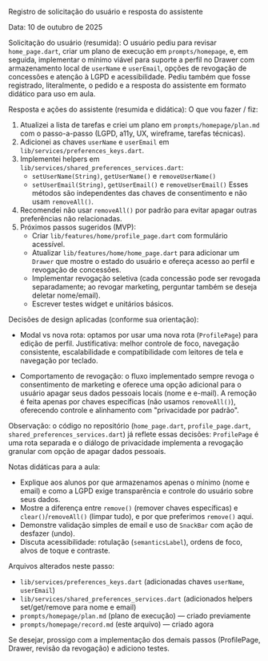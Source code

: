 Registro de solicitação do usuário e resposta do assistente

Data: 10 de outubro de 2025

Solicitação do usuário (resumida):
O usuário pediu para revisar `home_page.dart`, criar um plano de execução em `prompts/homepage`, e, em seguida, implementar o mínimo viável para suporte a perfil no Drawer com armazenamento local de `userName` e `userEmail`, opções de revogação de concessões e atenção à LGPD e acessibilidade. Pediu também que fosse registrado, literalmente, o pedido e a resposta do assistente em formato didático para uso em aula.

Resposta e ações do assistente (resumida e didática):
O que vou fazer / fiz:
1. Atualizei a lista de tarefas e criei um plano em `prompts/homepage/plan.md` com o passo-a-passo (LGPD, a11y, UX, wireframe, tarefas técnicas).
2. Adicionei as chaves `userName` e `userEmail` em `lib/services/preferences_keys.dart`.
3. Implementei helpers em `lib/services/shared_preferences_services.dart`:
   - `setUserName(String)`, `getUserName()` e `removeUserName()`
   - `setUserEmail(String)`, `getUserEmail()` e `removeUserEmail()`
   Esses métodos são independentes das chaves de consentimento e não usam `removeAll()`.
4. Recomendei não usar `removeAll()` por padrão para evitar apagar outras preferências não relacionadas.
5. Próximos passos sugeridos (MVP):
   - Criar `lib/features/home/profile_page.dart` com formulário acessível.
   - Atualizar `lib/features/home/home_page.dart` para adicionar um `Drawer` que mostre o estado do usuário e ofereça acesso ao perfil e revogação de concessões.
   - Implementar revogação seletiva (cada concessão pode ser revogada separadamente; ao revogar marketing, perguntar também se deseja deletar nome/email).
   - Escrever testes widget e unitários básicos.

Decisões de design aplicadas (conforme sua orientação):

- Modal vs nova rota: optamos por usar uma nova rota (`ProfilePage`) para edição de perfil. Justificativa: melhor controle de foco, navegação consistente, escalabilidade e compatibilidade com leitores de tela e navegação por teclado.

- Comportamento de revogação: o fluxo implementado sempre revoga o consentimento de marketing e oferece uma opção adicional para o usuário apagar seus dados pessoais locais (nome e e-mail). A remoção é feita apenas por chaves específicas (não usamos `removeAll()`), oferecendo controle e alinhamento com "privacidade por padrão".

Observação: o código no repositório (`home_page.dart`, `profile_page.dart`, `shared_preferences_services.dart`) já reflete essas decisões: `ProfilePage` é uma rota separada e o diálogo de privacidade implementa a revogação granular com opção de apagar dados pessoais.

Notas didáticas para a aula:
- Explique aos alunos por que armazenamos apenas o mínimo (nome e email) e como a LGPD exige transparência e controle do usuário sobre seus dados.
- Mostre a diferença entre `remove()` (remover chaves específicas) e `clear()`/`removeAll()` (limpar tudo), e por que preferimos `remove()` aqui.
- Demonstre validação simples de email e uso de `SnackBar` com ação de desfazer (undo).
- Discuta acessibilidade: rotulação (`semanticsLabel`), ordens de foco, alvos de toque e contraste.

Arquivos alterados neste passo:
- `lib/services/preferences_keys.dart` (adicionadas chaves `userName`, `userEmail`)
- `lib/services/shared_preferences_services.dart` (adicionados helpers set/get/remove para nome e email)
- `prompts/homepage/plan.md` (plano de execução) — criado previamente
- `prompts/homepage/record.md` (este arquivo) — criado agora

Se desejar, prossigo com a implementação dos demais passos (ProfilePage, Drawer, revisão da revogação) e adiciono testes.

